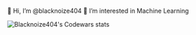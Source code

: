 👋 Hi, I’m @blacknoize404
👀 I’m interested in Machine Learning
  
![Blacknoize404's Codewars stats](https://www.codewars.com/users/blacknoize404/badges/large)

<!---
![Blacknoize404's github stats](https://github-readme-stats.vercel.app/api?username=blacknoize404&theme=gruvbox&show_icons=true)
![Blacknoize404's language use stats](https://github-readme-stats.vercel.app/api/top-langs/?username=blacknoize404&layout=compact)
--->



<!---
blacknoize404/blacknoize404 is a ✨ special ✨ repository because its `README.md` (this file) appears on your GitHub profile.
You can click the Preview link to take a look at your changes.
--->
